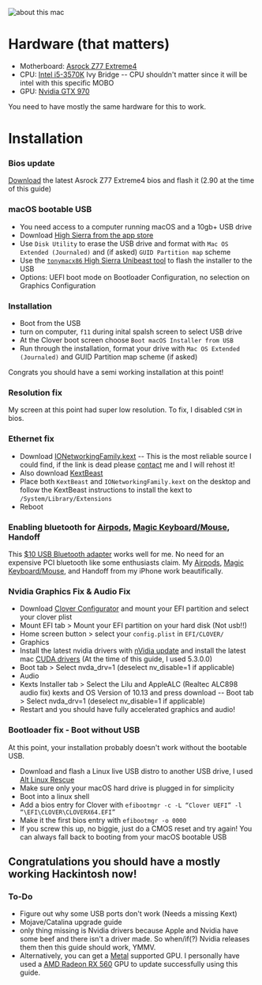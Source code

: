 ![about this mac](~posts/asrock_z77_extreme4_gtx_970_high_sierra_hackintosh/aboutthismac.png)

# Hardware (that matters)
- Motherboard: [Asrock Z77 Extreme4](https://www.asrock.com/mb/Intel/Z77%20Extreme4/)
- CPU: [Intel i5-3570K](https://ark.intel.com/products/65520) Ivy Bridge -- CPU shouldn't matter since it will be intel with this specific MOBO
- GPU: [Nvidia GTX 970](https://www.geforce.com/hardware/desktop-gpus/geforce-gtx-970)

You need to have mostly the same hardware for this to work. 

# Installation

### Bios update
[Download](https://www.asrock.com/mb/Intel/Z77%20Extreme4/#BIOS) the latest Asrock Z77 Extreme4 bios and flash it (2.90 at the time of this guide)


### macOS bootable USB
- You need access to a computer running macOS and a 10gb+ USB drive
- Download [High Sierra from the app store](https://itunes.apple.com/us/app/macos-high-sierra/id1246284741?mt=12&l=en-us&ls=1)
- Use `Disk Utility` to erase the USB drive and format with `Mac OS Extended (Journaled)` and (if asked) `GUID Partition map` scheme 
- Use the [`tonymacx86` High Sierra Unibeast tool](https://www.tonymacx86.com/resources/unibeast-8-3-2-high-sierra.383/) to flash the installer to the USB
 - Options: UEFI boot mode on Bootloader Configuration, no selection on Graphics Configuration


### Installation
- Boot from the USB 
 - turn on computer, `f11` during inital spalsh screen to select USB drive
- At the Clover boot screen choose `Boot macOS Installer from USB`
- Run through the installation, format your drive with `Mac OS Extended (Journaled)` and GUID Partition map scheme (if asked)

Congrats you should have a semi working installation at this point!


### Resolution fix
My screen at this point had super low resolution. To fix, I disabled `CSM` in bios.


### Ethernet fix
- Download [IONetworkingFamily.kext](https://www.tonymacx86.com/attachments/ionetworkingfamily-kext-zip.136513/) 
-- This is the most reliable source I could find, if the link is dead please [contact](https://kusha.me/contact) me and I will rehost it!
- Also download [KextBeast](https://www.tonymacx86.com/resources/kextbeast.32/)
- Place both `KextBeast` and `IONetworkingFamily.kext` on the desktop and follow the KextBeast instructions to install the kext to `/System/Library/Extensions`
- Reboot


### Enabling bluetooth for [Airpods](https://amzn.to/2WpzgNw), [Magic Keyboard/Mouse](https://amzn.to/3fteVyh), Handoff

This [$10 USB Bluetooth adapter](https://amzn.to/38ZgbGY) works well for me. No need for an expensive PCI bluetooth like some enthusiasts claim. My [Airpods](https://amzn.to/2WpzgNw), [Magic Keyboard/Mouse](https://amzn.to/3fteVyh), and Handoff from my iPhone work beautifically. 


### Nvidia Graphics Fix & Audio Fix
- Download [Clover Configurator](https://mackie100projects.altervista.org/download-clover-configurator/) and mount your EFI partition and select your clover plist
 - Mount EFI tab > Mount your EFI partition on your hard disk (Not usb!!)
 - Home screen button > select your `config.plist` in `EFI/CLOVER/`
- Graphics
 - Install the latest nvidia drivers with [nVidia update](https://github.com/Benjamin-Dobell/nvidia-update) and install the latest mac [CUDA drivers](https://www.nvidia.com/object/mac-driver-archive.html)
(At the time of this guide, I used 5.3.0.0)
 - Boot tab > Select nvda_drv=1 (deselect nv_disable=1 if applicable)
- Audio
 - Kexts Installer tab > Select the Lilu and AppleALC (Realtec ALC898 audio fix) kexts and OS Version of 10.13 and press download -- Boot tab > Select nvda_drv=1 (deselect nv_disable=1 if applicable)
- Restart and you should have fully accelerated graphics and audio!

### Bootloader fix - Boot without USB 
At this point, your installation probably doesn't work without the bootable USB. 
- Download and flash a Linux live USB distro to another USB drive, I used [Alt Linux Rescue](https://en.altlinux.org/Rescue)
- Make sure only your macOS hard drive is plugged in for simplicity
- Boot into a linux shell
- Add a bios entry for Clover with `efibootmgr -c -L “Clover UEFI” -l “\EFI\CLOVER\CLOVERX64.EFI”`
- Make it the first bios entry with `efibootmgr -o 0000`
- If you screw this up, no biggie, just do a CMOS reset and try again! You can always fall back to booting from your macOS bootable USB

## Congratulations you should have a mostly working Hackintosh now! 

### To-Do
- Figure out why some USB ports don't work (Needs a missing Kext)
- Mojave/Catalina upgrade guide 
 - only thing missing is Nvidia drivers because Apple and Nvidia have some beef and there isn't a driver made. So when/if(?) Nvidia releases them then this guide should work, YMMV. 
 - Alternatively, you can get a [Metal](https://support.apple.com/en-us/HT202239) supported GPU. I personally have used a [AMD Radeon RX 560](https://amzn.to/3h2IWFt) GPU to update successfully using this guide.

